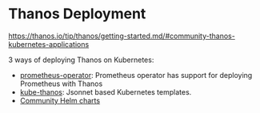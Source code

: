 # Thanos Deployment

https://thanos.io/tip/thanos/getting-started.md/#community-thanos-kubernetes-applications

3 ways of deploying Thanos on Kubernetes:

- [prometheus-operator](https://github.com/coreos/prometheus-operator): Prometheus operator has support for deploying Prometheus with Thanos
- [kube-thanos](https://github.com/thanos-io/kube-thanos): Jsonnet based Kubernetes templates.
- [Community Helm charts](https://artifacthub.io/packages/search?ts_query_web=thanos)